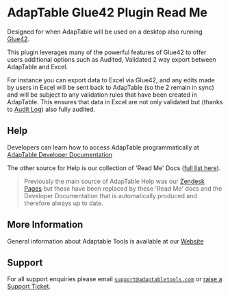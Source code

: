 # AdapTable Glue42 Plugin Read Me

Designed for when AdapTable will be used on a desktop also running [Glue42](https://glue42.com/).

This plugin leverages many of the powerful features of Glue42 to offer users additional options such as Audited, Validated 2 way export between AdapTable and Excel. 

For instance you can export data to Excel via Glue42, and any edits made by users in Excel will be sent back to AdapTable (so the 2 remain in sync) and will be subject to any validation rules that have been created in AdapTable.  This ensures that data in Excel are not only validated but (thanks to [Audit Log](https://github.com/AdaptableTools/adaptable/blob/master/packages/adaptable/readme/guides/adaptable-audit-log-guide.md)) also fully audited.

## Help

Developers can learn how to access AdapTable programmatically at [AdapTable Developer Documentation](https://api.adaptabletools.com) 

The other source for Help is our collection of 'Read Me' Docs ([full list here](https://github.com/AdaptableTools/adaptable/blob/master/packages/adaptable/readme/readme-list.md)).

> Previously the main source of AdapTable Help was our [Zendesk Pages](https://adaptabletools.zendesk.com/hc/en-us/articles/360007083017-Help-) but these have been replaced by these 'Read Me' docs and the Developer Documentation that is automatically produced and therefore always up to date.

## More Information

General information about Adaptable Tools is available at our [Website](http://www.adaptabletools.com) 

## Support

For all support enquiries please email [`support@adaptabletools.com`](mailto:support@adaptabletools.com) or [raise a Support Ticket](https://adaptabletools.zendesk.com/hc/en-us/requests/new).
